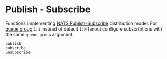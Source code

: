 
# Publish - Subscribe

Functions implementing [NATS Publish-Subscribe](https://docs.nats.io/nats-concepts/core-nats/pubsub) distribution model. For [queue group]([queue_group](https://docs.nats.io/nats-concepts/core-nats/queue)) `1:1` instead of default `1:N` fanout configure subscriptions with the same `queue_group` argument.

```@docs
publish
subscribe
unsubscribe
```
